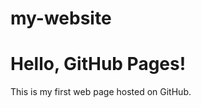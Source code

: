 # my-website
<!DOCTYPE html>
<html>
<head>
    <title>My Website</title>
</head>
<body>
    <h1>Hello, GitHub Pages!</h1>
    <p>This is my first web page hosted on GitHub.</p>
</body>
</html>

